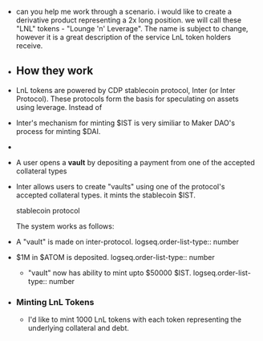- can you help me work through a scenario. i would like to create a derivative product representing a 2x long position. we will call these "LNL" tokens - "Lounge 'n' Leverage".  The name is subject to change, however it is a great description of the service LnL token holders receive.
- ## How they work
- LnL tokens are powered by CDP stablecoin protocol, Inter (or Inter Protocol). These protocols form the basis for speculating on assets using leverage. Instead of
- Inter's mechanism for minting $IST is very similiar to Maker DAO's process for minting $DAI.
-
- A user opens a **vault** by depositing a payment from one of the accepted collateral types
- Inter allows users to create  "vaults" using one of the protocol's accepted collateral types.
  it mints the stablecoin $IST. 
  
  stablecoin protocol
  
  The system works as follows:
- A "vault" is made on inter-protocol.
  logseq.order-list-type:: number
- $1M in $ATOM is deposited.
  logseq.order-list-type:: number
	- "vault" now has ability to mint upto $50000 $IST.
	  logseq.order-list-type:: number
- ### Minting LnL Tokens
  * I'd like to mint 1000 LnL tokens with each token representing the underlying collateral and debt.